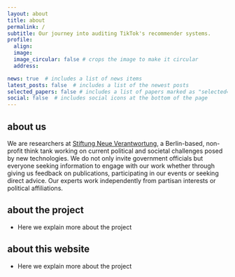 ```yaml
---
layout: about
title: about
permalink: /
subtitle: Our journey into auditing TikTok's recommender systems.
profile:
  align:
  image: 
  image_circular: false # crops the image to make it circular
  address:

news: true  # includes a list of news items
latest_posts: false  # includes a list of the newest posts
selected_papers: false # includes a list of papers marked as "selected={true}"
social: false  # includes social icons at the bottom of the page
---
```

## about us

We are researchers at [Stiftung Neue Verantwortung](https://www.stiftung-nv.de/en), a Berlin-based, non-profit think tank working on current political and societal challenges posed by new technologies. We do not only invite government officials but everyone seeking information to engage with our work whether through giving us feedback on publications, participating in our events or seeking direct advice. Our experts work independently from partisan interests or political affiliations.

## about the project

- Here we explain more about the project

## about this website

- Here we explain more about the project